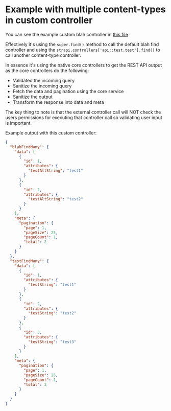 # Example with multiple content-types in custom controller

You can see the example custom blah controller in [this file](./src/api/blah/controllers/blah.js)

Effectively it's using the `super.find()` method to call the default blah find controller and using the `strapi.controllers['api::test.test'].find()` to call another content-type controller.

In essence it's using the native core controllers to get the REST API output as the core controllers do the following:

- Validated the incoming query
- Sanitize the incoming query
- Fetch the data and pagination using the core service
- Sanitize the output
- Transform the response into data and meta

The key thing to note is that the external controller call will NOT check the users permissions for executing that controller call so validating user input is important.

Example output with this custom controller:

```json
{
  "blahFindMany": {
    "data": [
      {
        "id": 1,
        "attributes": {
          "testAltString": "test1"
        }
      },
      {
        "id": 2,
        "attributes": {
          "testAltString": "test2"
        }
      }
    ],
    "meta": {
      "pagination": {
        "page": 1,
        "pageSize": 25,
        "pageCount": 1,
        "total": 2
      }
    }
  },
  "testFindMany": {
    "data": [
      {
        "id": 1,
        "attributes": {
          "testString": "test1"
        }
      },
      {
        "id": 2,
        "attributes": {
          "testString": "test2"
        }
      },
      {
        "id": 3,
        "attributes": {
          "testString": "test3"
        }
      }
    ],
    "meta": {
      "pagination": {
        "page": 1,
        "pageSize": 25,
        "pageCount": 1,
        "total": 3
      }
    }
  }
}
```
